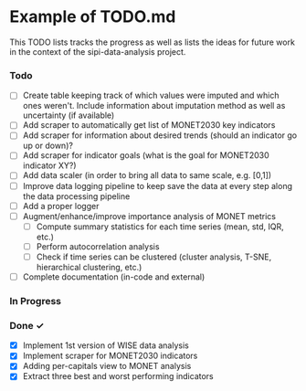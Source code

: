 # Example of TODO.md

This TODO lists tracks the progress as well as lists the
ideas for future work in the context of the sipi-data-analysis
project.


### Todo

- [ ] Create table keeping track of which values were imputed and which ones weren't. Include information about imputation method as well as uncertainty (if available)  
- [ ] Add scraper to automatically get list of MONET2030 key indicators
- [ ] Add scraper for information about desired trends (should an indicator go up or down)?
- [ ] Add scraper for indicator goals (what is the goal for MONET2030 indicator XY?)
- [ ] Add data scaler (in order to bring all data to same scale, e.g. [0,1]) 
- [ ] Improve data logging pipeline to keep save the data at every step along the data processing pipeline
- [ ] Add a proper logger 
- [ ] Augment/enhance/improve importance analysis of MONET metrics  
  - [ ] Compute summary statistics for each time series (mean, std, IQR, etc.)
  - [ ] Perform autocorrelation analysis
  - [ ] Check if time series can be clustered (cluster analysis, T-SNE, hierarchical clustering, etc.)
- [ ] Complete documentation (in-code and external)

### In Progress


### Done ✓

- [x] Implement 1st version of WISE data analysis 
- [x] Implement scraper for MONET2030 indicators 
- [x] Adding per-capitals view to MONET analysis
- [x] Extract three best and worst performing indicators 
